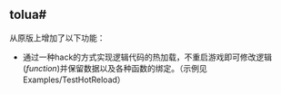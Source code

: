 ## tolua#

从原版上增加了以下功能：
- 通过一种hack的方式实现逻辑代码的热加载，不重启游戏即可修改逻辑(*function*)并保留数据以及各种函数的绑定。（示例见Examples/TestHotReload）
